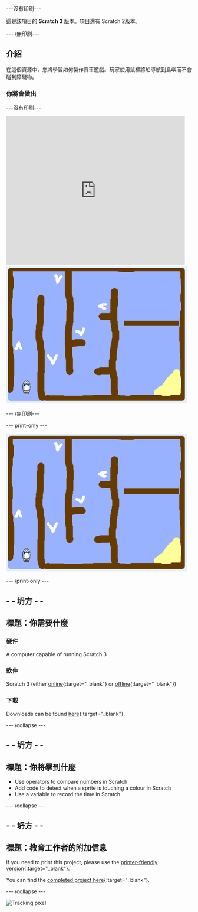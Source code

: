 \---沒有印刷\---

這是該項目的 **Scratch 3** 版本。項目</a>還有 Scratch 2版本。</p> 

\--- /無印刷\---

## 介紹

在這個資源中，您將學習如何製作賽車遊戲。玩家使用鼠標將船導航到島嶼而不會碰到障礙物。

### 你將會做出

\---沒有印刷\---

<div class="scratch-preview">
  <iframe allowtransparency="true" width="485" height="402" src="https://scratch.mit.edu/projects/embed/276662533/?autostart=false" frameborder="0" scrolling="no"></iframe>
  <img src="images/boat_race_demo.png">
</div>

\--- /無印刷\---

\--- print-only \---

![boat race demo](images/boat_race_demo.png)

\--- /print-only \---

## - - 坍方 - -

## 標題：你需要什麼

### 硬件

A computer capable of running Scratch 3

### 軟件

Scratch 3 (either [online](https://rpf.io/scratchon){:target="_blank"} or [offline](https://rpf.io/scratchoff){:target="_blank"})

### 下載

Downloads can be found [here](http://rpf.io/p/en/boat-race-go){:target="_blank"}.

\--- /collapse \---

## - - 坍方 - -

## 標題：你將學到什麼

- Use operators to compare numbers in Scratch
- Add code to detect when a sprite is touching a colour in Scratch
- Use a variable to record the time in Scratch

\--- /collapse \---

## - - 坍方 - -

## 標題：教育工作者的附加信息

If you need to print this project, please use the [printer-friendly version](https://projects.raspberrypi.org/en/projects/boat-race/print){:target="_blank"}.

You can find the [completed project here](http://rpf.io/p/en/boat-race-get){:target="_blank"}.

\--- /collapse \---

![Tracking pixel](https://code.org/api/hour/begin_codeclub_boatrace.png)